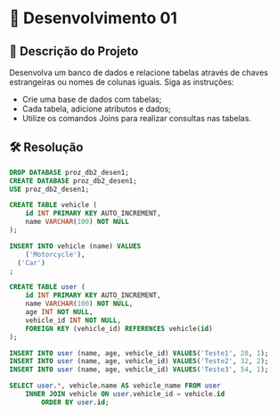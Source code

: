 # 📜 Desenvolvimento 01 

## 🎯 Descrição do Projeto 

Desenvolva um banco de dados e relacione tabelas através de chaves estrangeiras ou nomes de colunas iguais. Siga as instruções:
- Crie uma base de dados com tabelas;
- Cada tabela, adicione atributos e dados;
- Utilize os comandos Joins para realizar consultas nas tabelas. 

## 🛠️ Resolução

```sql
DROP DATABASE proz_db2_desen1;
CREATE DATABASE proz_db2_desen1;
USE proz_db2_desen1;

CREATE TABLE vehicle (
	id INT PRIMARY KEY AUTO_INCREMENT,
	name VARCHAR(100) NOT NULL
);

INSERT INTO vehicle (name) VALUES
	('Motorcycle'),
  ('Car')
;

CREATE TABLE user (
	id INT PRIMARY KEY AUTO_INCREMENT,
	name VARCHAR(100) NOT NULL,
	age INT NOT NULL,
    vehicle_id INT NOT NULL,
    FOREIGN KEY (vehicle_id) REFERENCES vehicle(id)
);

INSERT INTO user (name, age, vehicle_id) VALUES('Teste1', 28, 1);
INSERT INTO user (name, age, vehicle_id) VALUES('Teste2', 32, 2);
INSERT INTO user (name, age, vehicle_id) VALUES('Teste3', 54, 1);

SELECT user.*, vehicle.name AS vehicle_name FROM user 
	INNER JOIN vehicle ON user.vehicle_id = vehicle.id
		ORDER BY user.id;
```

